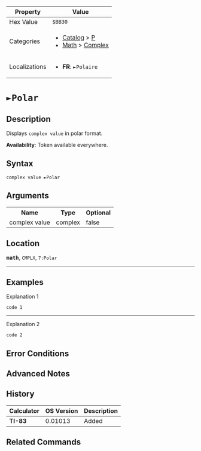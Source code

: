 | Property      | Value |
|---------------|-------|
| Hex Value     | `$BB30`|
| Categories    | <ul><li>[Catalog](<../categories/Catalog.md>) > [P](<../categories/Catalog.md#P>)</li><li>[Math](<../categories/Math.md>) > [Complex](<../categories/Math.md#Complex>)</li></ul> |
| Localizations | <ul><li><b>FR</b>: `►Polaire`</li></ul> |

# `►Polar`

## Description
Displays `complex value` in polar format.


<b>Availability</b>: Token available everywhere.

## Syntax
`complex value ►Polar`

## Arguments
<table>
<tr><th>Name</th><th>Type</th><th>Optional</th></tr>

<tr><td>complex value</td><td>complex</td><td>false</td></tr>

</table>

## Location
<tt><kbd><b>math</b></kbd></tt>, `CMPLX`, `7:Polar`
<hr>

## Examples

Explanation 1
```ti-basic
code 1
```
---
Explanation 2
```ti-basic
code 2
```

## Error Conditions


## Advanced Notes


## History
| Calculator | OS Version | Description |
|------------|------------|-------------|
| <b>TI-83</b> | 0.01013 | Added |

## Related Commands

